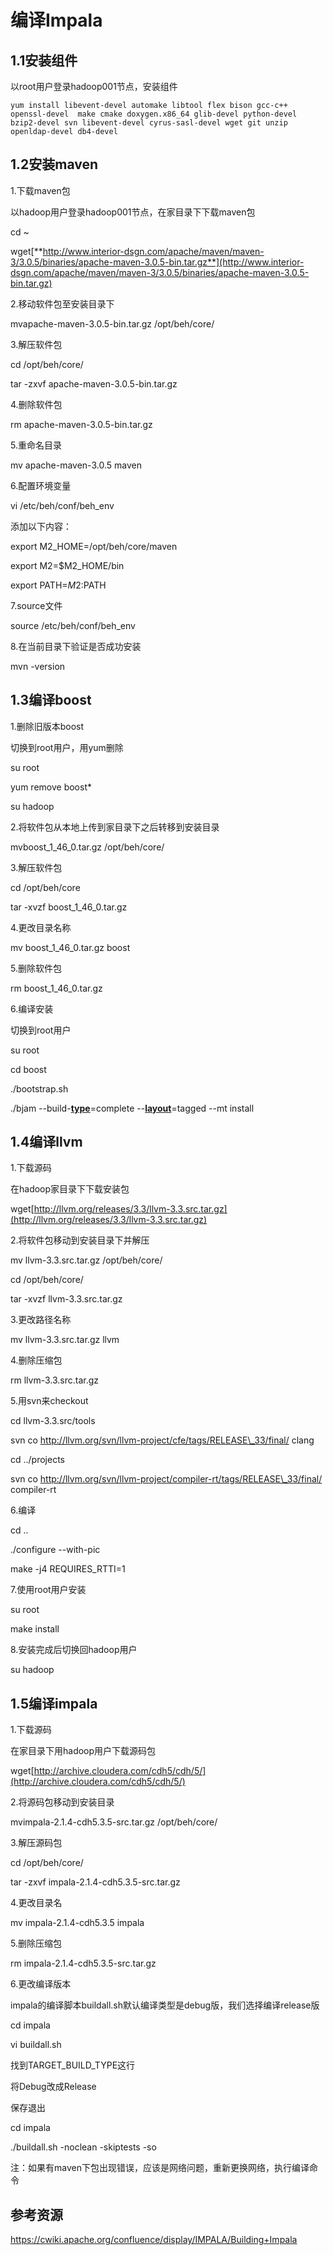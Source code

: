 
# 编译Impala

## 1.1安装组件

以root用户登录hadoop001节点，安装组件



`yum install libevent-devel automake libtool flex bison gcc-c++ openssl-devel  make cmake doxygen.x86_64 glib-devel python-devel bzip2-devel svn libevent-devel cyrus-sasl-devel wget git unzip openldap-devel db4-devel`





## 1.2安装maven

1.下载maven包



以hadoop用户登录hadoop001节点，在家目录下下载maven包



cd ~

wget[**http://www.interior-dsgn.com/apache/maven/maven-3/3.0.5/binaries/apache-maven-3.0.5-bin.tar.gz**](http://www.interior-dsgn.com/apache/maven/maven-3/3.0.5/binaries/apache-maven-3.0.5-bin.tar.gz)





2.移动软件包至安装目录下

mvapache-maven-3.0.5-bin.tar.gz /opt/beh/core/

3.解压软件包

cd /opt/beh/core/

tar -zxvf apache-maven-3.0.5-bin.tar.gz

4.删除软件包

rm apache-maven-3.0.5-bin.tar.gz

5.重命名目录

mv apache-maven-3.0.5 maven



6.配置环境变量

vi /etc/beh/conf/beh\_env

添加以下内容：

export M2\_HOME=/opt/beh/core/maven

export M2=$M2\_HOME/bin

export PATH=$M2:$PATH

7.source文件

source /etc/beh/conf/beh\_env

8.在当前目录下验证是否成功安装

mvn -version



## 1.3编译boost

1.删除旧版本boost

切换到root用户，用yum删除

su root

yum remove boost\*

su hadoop



2.将软件包从本地上传到家目录下之后转移到安装目录

mvboost\_1\_46\_0.tar.gz /opt/beh/core/

3.解压软件包

cd /opt/beh/core

tar -xvzf boost\_1\_46\_0.tar.gz

4.更改目录名称

mv boost\_1\_46\_0.tar.gz boost

5.删除软件包

rm boost\_1\_46\_0.tar.gz

6.编译安装

切换到root用户

su root

cd boost

./bootstrap.sh

./bjam --build-[**type**](http://cpro.baidu.com/cpro/ui/uijs.php?adclass=0&app_id=0&c=news&cf=1001&ch=0&di=128&fv=20&is_app=0&jk=d69315dc18698732&k=type&k0=type&kdi0=0&luki=5&mcpm=0&n=10&p=baidu&q=65035100_cpr&rb=0&rs=1&seller_id=1&sid=32876918dc1593d6&ssp2=1&stid=9&t=tpclicked3_hc&td=1836545&tu=u1836545&u=http://www.bubuko.com/infodetail-252619.html&urlid=0)=complete --[**layout**](http://cpro.baidu.com/cpro/ui/uijs.php?adclass=0&app_id=0&c=news&cf=1001&ch=0&di=128&fv=20&is_app=0&jk=d69315dc18698732&k=layout&k0=layout&kdi0=0&luki=7&mcpm=0&n=10&p=baidu&q=65035100_cpr&rb=0&rs=1&seller_id=1&sid=32876918dc1593d6&ssp2=1&stid=9&t=tpclicked3_hc&td=1836545&tu=u1836545&u=http://www.bubuko.com/infodetail-252619.html&urlid=0)=tagged --mt install



## 1.4编译llvm

1.下载源码

在hadoop家目录下下载安装包

wget[http://llvm.org/releases/3.3/llvm-3.3.src.tar.gz](http://llvm.org/releases/3.3/llvm-3.3.src.tar.gz)

2.将软件包移动到安装目录下并解压

mv llvm-3.3.src.tar.gz /opt/beh/core/

cd /opt/beh/core/

tar -xvzf llvm-3.3.src.tar.gz

3.更改路径名称

mv llvm-3.3.src.tar.gz llvm

4.删除压缩包

rm llvm-3.3.src.tar.gz

5.用svn来checkout



cd llvm-3.3.src/tools

svn co http://llvm.org/svn/llvm-project/cfe/tags/RELEASE\_33/final/ clang

cd ../projects

svn co http://llvm.org/svn/llvm-project/compiler-rt/tags/RELEASE\_33/final/ compiler-rt

6.编译

cd ..

./configure --with-pic

make -j4 REQUIRES\_RTTI=1

7.使用root用户安装

su root

make install

8.安装完成后切换回hadoop用户

su hadoop

## 1.5编译impala

1.下载源码

在家目录下用hadoop用户下载源码包

wget[http://archive.cloudera.com/cdh5/cdh/5/](http://archive.cloudera.com/cdh5/cdh/5/)



2.将源码包移动到安装目录

mvimpala-2.1.4-cdh5.3.5-src.tar.gz /opt/beh/core/

3.解压源码包

cd /opt/beh/core/

tar -zxvf impala-2.1.4-cdh5.3.5-src.tar.gz

4.更改目录名

mv impala-2.1.4-cdh5.3.5 impala

5.删除压缩包

rm impala-2.1.4-cdh5.3.5-src.tar.gz

6.更改编译版本

impala的编译脚本buildall.sh默认编译类型是debug版，我们选择编译release版

cd impala

vi buildall.sh

找到TARGET\_BUILD\_TYPE这行

将Debug改成Release

保存退出



cd impala

./buildall.sh -noclean -skiptests -so



注：如果有maven下包出现错误，应该是网络问题，重新更换网络，执行编译命令

## 参考资源

https://cwiki.apache.org/confluence/display/IMPALA/Building+Impala
